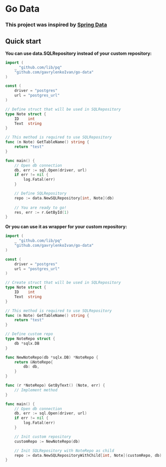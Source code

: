# Go Data

### This project was inspired by [Spring Data](https://spring.io/projects/spring-data)

## Quick start

**You can use data.SQLRepository instead of your custom repository:**

```go
import (
    _ "github.com/lib/pq"
    "github.com/gavrylenkoIvan/go-data"
)

const (
    driver = "postgres"
    url = "postgres_url"
)

// Define struct that will be used in SQLRepository
type Note struct {
	ID    int
	Text  string
}

// This method is required to use SQLRepository
func (n Note) GetTableName() string {
	return "test"
}

func main() {
    // Open db connection
    db, err := sql.Open(driver, url)
	if err != nil {
		log.Fatal(err)
	}

    // Define SQLRepository
    repo := data.NewSQLRepository[int, Note](db)
    
    // You are ready to go!
    res, err := r.GetById(1) 
}
```

**Or you can use it as wrapper for your custom repository:**

```go
import (
    _ "github.com/lib/pq"
    "github.com/gavrylenkoIvan/go-data"
)

const (
    driver = "postgres"
    url = "postgres_url"
)

// Create struct that will be used in SQLRepository
type Note struct {
	ID    int
	Text  string
}

// This method is required to use SQLRepository
func (n Note) GetTableName() string {
	return "test"
}

// Define custom repo
type NoteRepo struct {
    db *sqlx.DB
}

func NewNoteRepo(db *sqlx.DB) *NoteRepo {
    return &NoteRepo{
        db: db,
    }
}

func (r *NoteRepo) GetByText() (Note, err) {
    // Implement method
}

func main() {
    // Open db connection
    db, err := sql.Open(driver, url)
	if err != nil {
		log.Fatal(err)
	}

    // Init custom repository
    customRepo := NewNoteRepo(db)

    // Init SQLRepository with NoteRepo as child
    repo := data.NewSQLRepositoryWithChild[int, Note](customRepo, db)
}
```
